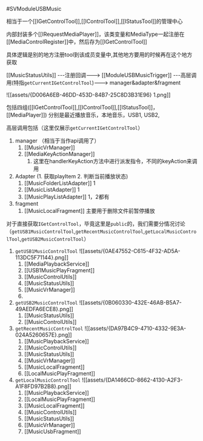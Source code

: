 #SVModuleUSBMusic 

相当于一个[[IGetControlTool]],[[IControlTool]],[[IStatusTool]]的管理中心

 内部封装多个[[IRequestMediaPlayer]]，该类变量和MediaType一起注册在[[MediaControlRegister]]中，然后存为[[IGetControlTool]]

 

具体逻辑是别的地方注册tool到该成员变量中,其他地方要用的时候再在这个地方获取

[[MusicStatusUtils]] ---注册回调---> [[ModuleUSBMusicTrigger]]  ---高层调用(特指`getCurrentIGetControlTool`)---> manager&adapter&fragment

 ![[assets/{D006A6EB-46DD-453D-84B7-25C8D3B31E96} 1.png]]


包括四组([[IGetControlTool]],[[IControlTool]],[[IStatusTool]]，[[MediaPlayer]])
分别是最近播放音乐，本地音乐，USB1, USB2, 




高层调用包括（这里仅展示`getCurrentIGetControlTool`）
1. manager  （相当于当作api调用了）
	1. [[MusicVrManager]]
	2. [[MediaKeyActionManager]]
		1. 这里在handlerKeyAction方法中进行派发指令，不同的keyAction来调用
2. Adapter (1. 获取playItem  2. 判断当前播放状态)
	1. [[MusicFolderListAdapter]]  1
	2. [[MusicListAdapter]]  1
	3. [[MusicPlayListAdapter]]  1，2都有
3. fragment
	1. [[MusicLocalFragment]] 主要用于删除文件前暂停播放

对于直接获取`IGetControlTool`，毕竟这里是`public`的，我们需要分情况讨论（`getUSB1MusicControlTool`,`getRecentMusicControlTool`,`getLocalMusicControlTool`,`getUSB2MusicControlTool`）

1. `getUSB1MusicControlTool`
	![[assets/{0AE47552-C615-4F32-AD5A-113DC5F71144}.png]]
	1. [[MediaPlaybackService]]
	2. [[USB1MusicPlayFragment]]
	3. [[MusicControlUtils]]
	4.  [[MusicStatusUtils]]
	5. [[MusicVrManager]]
	6. 
2. `getUSB2MusicControlTool`
	![[assets/{0B060330-432E-46AB-B5A7-49AEDFA6ECE8}.png]]
	1. [[MusicStatusUtils]]
	2. [[MusicControlUtils]]
3. `getRecentMusicControlTool`
	![[assets/{DA97B4C9-4710-4332-9E3A-024A5260657E}.png]]
	1. [[MusicPlaybackService]]
	2. [[MusicControlUtils]]
	3. [[MusicStatusUtils]]
	4. [[MusicVrManager]]
	5. [[MusicLocalFragment]]
	6. [[LocalMusicPlayFragment]]
4. `getLocalMusicControlTool`
	![[assets/{DA1466CD-8662-4130-A2F3-A1F8FD97B2B8}.png]]
	1. [[MusicPlaybackService]]
	2. [[LocalMusicPlayFragment]]
	3. [[MusicLocalFragment]]
	4. [[MusicControlUtils]]
	5. [[MusicStatusUtils]]
	6. [[MusicVrManager]]
	7. [[MusicUsbFragment]]